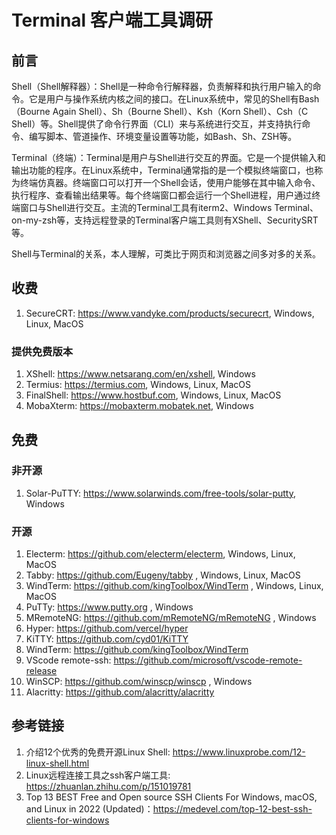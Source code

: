 # Terminal 客户端工具调研

## 前言

Shell（Shell解释器）：Shell是一种命令行解释器，负责解释和执行用户输入的命令。它是用户与操作系统内核之间的接口。在Linux系统中，常见的Shell有Bash（Bourne Again Shell）、Sh（Bourne Shell）、Ksh（Korn Shell）、Csh（C Shell）等。Shell提供了命令行界面（CLI）来与系统进行交互，并支持执行命令、编写脚本、管道操作、环境变量设置等功能，如Bash、Sh、ZSH等。

Terminal（终端）：Terminal是用户与Shell进行交互的界面。它是一个提供输入和输出功能的程序。在Linux系统中，Terminal通常指的是一个模拟终端窗口，也称为终端仿真器。终端窗口可以打开一个Shell会话，使用户能够在其中输入命令、执行程序、查看输出结果等。每个终端窗口都会运行一个Shell进程，用户通过终端窗口与Shell进行交互。主流的Terminal工具有iterm2、Windows Terminal、on-my-zsh等，支持远程登录的Terminal客户端工具则有XShell、SecuritySRT等。

Shell与Terminal的关系，本人理解，可类比于网页和浏览器之间多对多的关系。

## 收费

1. SecureCRT: https://www.vandyke.com/products/securecrt, Windows, Linux, MacOS

### 提供免费版本

1. XShell: https://www.netsarang.com/en/xshell, Windows
2. Termius: https://termius.com, Windows, Linux, MacOS
3. FinalShell: https://www.hostbuf.com, Windows, Linux, MacOS
4. MobaXterm: https://mobaxterm.mobatek.net, Windows

## 免费

### 非开源

1. Solar-PuTTY: https://www.solarwinds.com/free-tools/solar-putty, Windows

### 开源

1. Electerm: https://github.com/electerm/electerm, Windows, Linux, MacOS
2. Tabby: https://github.com/Eugeny/tabby , Windows, Linux, MacOS
3. WindTerm: https://github.com/kingToolbox/WindTerm , Windows, Linux, MacOS
4. PuTTy: https://www.putty.org , Windows
5. MRemoteNG: https://github.com/mRemoteNG/mRemoteNG , Windows
6. Hyper: https://github.com/vercel/hyper
7. KiTTY: https://github.com/cyd01/KiTTY
8. WindTerm: https://github.com/kingToolbox/WindTerm
9. VScode remote-ssh: https://github.com/microsoft/vscode-remote-release
10. WinSCP: https://github.com/winscp/winscp , Windows
11. Alacritty: https://github.com/alacritty/alacritty

## 参考链接

1. 介绍12个优秀的免费开源Linux Shell: https://www.linuxprobe.com/12-linux-shell.html
2. Linux远程连接工具之ssh客户端工具: https://zhuanlan.zhihu.com/p/151019781
3. Top 13 BEST Free and Open source SSH Clients For Windows, macOS, and Linux in 2022 (Updated)：https://medevel.com/top-12-best-ssh-clients-for-windows